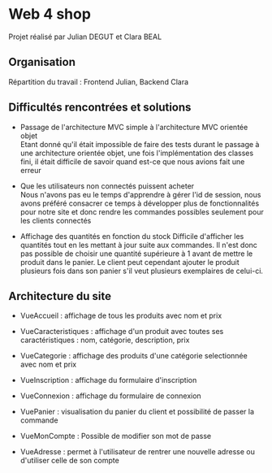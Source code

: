 # Web 4 shop

Projet réalisé par Julian DEGUT et Clara BEAL

## Organisation

Répartition du travail : Frontend Julian, Backend Clara

## Difficultés rencontrées et solutions

- Passage de l'architecture MVC simple à l'architecture MVC orientée objet <br />
Etant donné qu'il était impossible de faire des tests durant le passage à une architecture orientée objet, une fois l'implémentation des classes fini, il était difficile de savoir quand est-ce que nous avions fait une erreur

- Que les utilisateurs non connectés puissent acheter <br />
Nous n'avons pas eu le temps d'apprendre à gérer l'id de session, nous avons préféré consacrer ce temps à développer plus de fonctionnalités pour notre site et donc rendre les commandes possibles seulement pour les clients connectés

- Affichage des quantités en fonction du stock
Difficile d'afficher les quantités tout en les mettant à jour suite aux commandes. Il n'est donc pas possible de choisir une quantité supérieure à 1 avant de mettre le produit dans le panier.
Le client peut cependant ajouter le produit plusieurs fois dans son panier s'il veut plusieurs exemplaires de celui-ci.


## Architecture du site
- VueAccueil : affichage de tous les produits avec nom et prix

- VueCaracteristiques : affichage d'un produit avec toutes ses caractéristiques : nom, catégorie, description, prix

- VueCategorie : affichage des produits d'une catégorie selectionnée avec nom et prix

- VueInscription : affichage du formulaire d'inscription

- VueConnexion : affichage du formulaire de connexion

- VuePanier : visualisation du panier du client et possibilité de passer la commande

- VueMonCompte : Possible de modifier son mot de passe

- VueAdresse : permet à l'utilisateur de rentrer une nouvelle adresse ou d'utiliser celle de son compte

